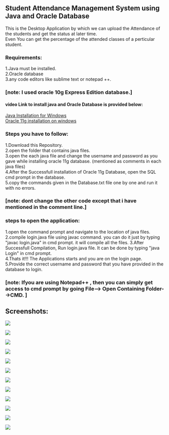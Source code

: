 ## Student Attendance Management System using Java and Oracle Database  




 
   This is the Desktop Application by which we can upload the Attendance of the students and get the status at later time.  
   Even You can get the percentage of the attended classes of a perticular student.


### Requirements:  
1.Java must be installed.  
2.Oracle database  
3.any code editors like sublime text or notepad ++.  
### [note: I used oracle 10g Express Edition database.]
  
#### video Link to install java and Oracle Database is provided below:  
[Java Installation for Windows](https://www.youtube.com/watch?v=Xly1c2SPl1w)  
[Oracle 11g installation on windows](https://www.youtube.com/watch?v=d_CyuCLC3Ls)  

### Steps you have to follow:  
1.Download this Repository.  
2.open the folder that contains java files.   
3.open the each java file and change the username and password as you gave while installing oracle 11g database. (mentioned as comments in each java files)  
4.After the Successfull installation of Oracle 11g Database, open the SQL cmd prompt in the database.  
5.copy the commands given in the Database.txt file one by one and run it with no errors.  
### [note: dont change the other code except that i have mentioned in the comment line.]  

### steps to open the application:
1.open the command prompt and navigate to the location of java files.  
2.compile login.java file using javac command. you can do it just by typing "javac login.java" in cmd prompt. it will compile all the files.
3.After Successfull Compilation, Run login.java file. It can be done by typing "java Login" in cmd prompt.  
4.Thats it!!! The Applications starts and you are on the login page.  
5.Provide the correct username and password that you have provided in the database to login.  
### [note: Ifyou are using Notepad++ , then you can simply get access to cmd prompt by going  File--> Open Containing Folder-->CMD. ] 


## Screenshots: 



![](screenshots/Picture1.png)  


![](screenshots/Picture2.png) 
 

![](screenshots/Picture3.png)  


![](screenshots/Picture4.png)  


![](screenshots/Picture5.png)  


![](screenshots/Picture6.png)  



![](screenshots/Picture7.png)  
 
 

![](screenshots/Picture8.png)   



![](screenshots/Picture9.png)  



![](screenshots/Picture10.png)  



![](screenshots/Picture11.png)  



![](screenshots/Picture12.png)   
